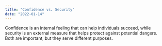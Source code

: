 ```yaml
---
title: "Confidence vs. Security"
date: "2022-01-14"
---
```


Confidence is an internal feeling that can help individuals succeed, while security is an external measure that helps protect against potential dangers. Both are important, but they serve different purposes.
